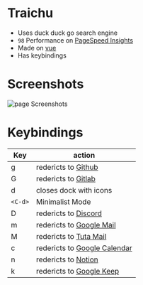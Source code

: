 # Traichu
- Uses duck duck go search engine
- `98` Performance on [PageSpeed Insights](https://pagespeed.web.dev/analysis/https-traichu-netlify-app/8nyntpnjmj?form_factor=desktop)
- Made on [vue](https://vuejs.org)
- Has keybindings

# Screenshots
![page Screenshots]()

# Keybindings
| Key | action |
|---|---|
| g | redericts to [Github](https://github.com) |
| G | redericts to [Gitlab](https://gitlab.com) |
| d | closes dock with icons |
| `<C-d>` | Minimalist Mode |
| D | redericts to [Discord](https://discord.com/app) |
| m | redericts to [Google Mail](https://mail.google.com/) |
| M | redericts to [Tuta Mail](https://tuta.io/) |
| c | redericts to [Google Calendar](https://calendar.google.com) |
| n | redericts to [Notion](https://notion.so) |
| k | redericts to [Google Keep](https://keep.google.com) |
